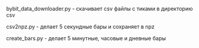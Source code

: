 bybit_data_downloader.py - скачивает csv файлы с тиками в директорию csv

csv2npz.py - делает 5 секундные бары и сохраняет в npz

create_bars.py - делает 5 минутные, часовые и дневные бары
